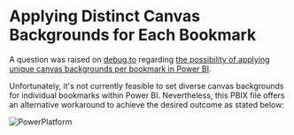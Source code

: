 # Applying Distinct Canvas Backgrounds for Each Bookmark

A question was raised on [debug.to](https://debug.to/) regarding [the possibility of applying unique canvas backgrounds per bookmark in Power BI](https://debug.to/6430/use-different-canvas-background-per-bookmark-in-power-bi). 

Unfortunately, it's not currently feasible to set diverse canvas backgrounds for individual bookmarks within Power BI. 
Nevertheless, this PBIX file offers an alternative workaround to achieve the desired outcome as stated below:

![PowerPlatform](https://github.com/melqassas/PowerBI/assets/49816567/b1997669-52b7-4a9a-b98e-7d7ad3fee8ef)
